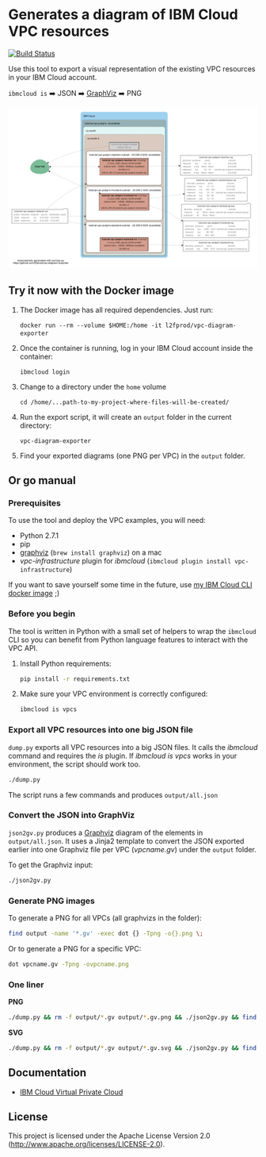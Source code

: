 # Generates a diagram of IBM Cloud VPC resources

[![Build Status](https://travis-ci.org/l2fprod/vpc-diagram-exporter.svg?branch=master)](https://travis-ci.org/l2fprod/vpc-diagram-exporter)

Use this tool to export a visual representation of the existing VPC resources in your IBM Cloud account.

`ibmcloud is` :arrow_right: JSON :arrow_right: [GraphViz](https://www.graphviz.org/) :arrow_right: PNG

![VPC diagram](example.png)

## Try it now with the Docker image

1. The Docker image has all required dependencies. Just run:
   ```
   docker run --rm --volume $HOME:/home -it l2fprod/vpc-diagram-exporter
   ```
1. Once the container is running, log in your IBM Cloud account inside the container:
   ```
   ibmcloud login
   ```
1. Change to a directory under the `home` volume
   ```
   cd /home/...path-to-my-project-where-files-will-be-created/
   ```
1. Run the export script, it will create an `output` folder in the current directory:
   ```
   vpc-diagram-exporter
   ```
1. Find your exported diagrams (one PNG per VPC) in the `output` folder.

## Or go manual

### Prerequisites

To use the tool and deploy the VPC examples, you will need:

* Python 2.7.1
* pip
* [graphviz](https://www.graphviz.org/) (`brew install graphviz`) on a mac
* *vpc-infrastructure* plugin for *ibmcloud* (`ibmcloud plugin install vpc-infrastructure`)

If you want to save yourself some time in the future, use [my IBM Cloud CLI docker image](https://github.com/l2fprod/bxshell) ;)

### Before you begin

The tool is written in Python with a small set of helpers to wrap the `ibmcloud` CLI so you can benefit from Python language features to interact with the VPC API.

1. Install Python requirements:

   ```sh
   pip install -r requirements.txt
   ```

1. Make sure your VPC environment is correctly configured:

   ```sh
   ibmcloud is vpcs
   ```

### Export all VPC resources into one big JSON file

`dump.py` exports all VPC resources into a big JSON files. It calls the *ibmcloud* command and requires the *is* plugin. If *ibmcloud is vpcs* works in your environment, the script should work too.

   ```sh
   ./dump.py
   ```

The script runs a few commands and produces `output/all.json`

### Convert the JSON into GraphViz

`json2gv.py` produces a [Graphviz](https://www.graphviz.org/) diagram of the elements in `output/all.json`. It uses a Jinja2 template to convert the JSON exported earlier into one Graphviz file per VPC (*vpcname.gv*) under the `output` folder.

To get the Graphviz input:

   ```sh
   ./json2gv.py
   ```

### Generate PNG images

To generate a PNG for all VPCs (all graphvizs in the folder):

   ```sh
   find output -name '*.gv' -exec dot {} -Tpng -o{}.png \;
   ```

Or to generate a PNG for a specific VPC:

   ```sh
   dot vpcname.gv -Tpng -ovpcname.png
   ```

### One liner

**PNG**

   ```sh
   ./dump.py && rm -f output/*.gv output/*.gv.png && ./json2gv.py && find output -name '*.gv' -exec dot {} -Tpng -o{}.png \;
   ```

**SVG**

   ```sh
   ./dump.py && rm -f output/*.gv output/*.gv.svg && ./json2gv.py && find output -name '*.gv' -exec dot {} -Tsvg -o{}.svg \;
   ```

## Documentation 

- [IBM Cloud Virtual Private Cloud](https://cloud.ibm.com/docs/vpc-on-classic?topic=vpc-on-classic-getting-started)

## License

This project is licensed under the Apache License Version 2.0 (http://www.apache.org/licenses/LICENSE-2.0).
